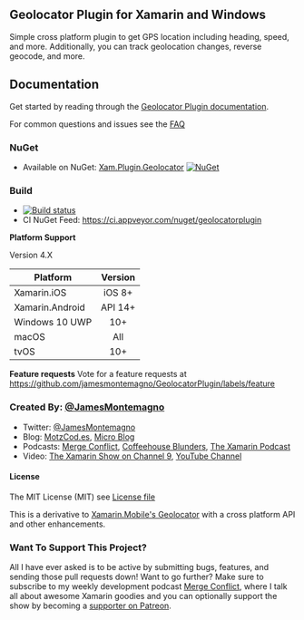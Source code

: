 ## Geolocator Plugin for Xamarin and Windows

Simple cross platform plugin to get GPS location including heading, speed, and more. Additionally, you can track geolocation changes, reverse geocode, and more.

## Documentation
Get started by reading through the [Geolocator Plugin documentation](https://jamesmontemagno.github.io/GeolocatorPlugin/).

For common questions and issues see the [FAQ](https://jamesmontemagno.github.io/GeolocatorPlugin/FAQ.html)


### NuGet
* Available on NuGet: [Xam.Plugin.Geolocator](http://www.nuget.org/packages/Xam.Plugin.Geolocator) [![NuGet](https://img.shields.io/nuget/v/Xam.Plugin.Geolocator.svg?label=NuGet)](https://www.nuget.org/packages/Xam.Plugin.Geolocator/)

### Build
* [![Build status](https://ci.appveyor.com/api/projects/status/nan2cxlgeo11sc5u?svg=true)](https://ci.appveyor.com/project/JamesMontemagno/geolocatorplugin)
* CI NuGet Feed: https://ci.appveyor.com/nuget/geolocatorplugin

**Platform Support**

Version 4.X

|Platform|Version|
| ------------------- |  :------------------: |
|Xamarin.iOS|iOS 8+|
|Xamarin.Android|API 14+|
|Windows 10 UWP|10+|
|macOS|All|
|tvOS|10+|

**Feature requests**
Vote for a feature requests at
https://github.com/jamesmontemagno/GeolocatorPlugin/labels/feature

### Created By: [@JamesMontemagno](http://twitter.com/jamesmontemagno)
* Twitter: [@JamesMontemagno](http://twitter.com/jamesmontemagno)
* Blog: [MotzCod.es](http://motzcod.es), [Micro Blog](http://motz.micro.blog)
* Podcasts: [Merge Conflict](http://mergeconflict.fm), [Coffeehouse Blunders](http://blunders.fm), [The Xamarin Podcast](http://xamarinpodcast.com)
* Video: [The Xamarin Show on Channel 9](http://xamarinshow.com), [YouTube Channel](https://www.youtube.com/jamesmontemagno) 

#### License
The MIT License (MIT) see [License file](LICENSE)

This is a derivative to [Xamarin.Mobile's Geolocator](http://github.com/xamarin/xamarin.mobile) with a cross platform API and other enhancements.

### Want To Support This Project?
All I have ever asked is to be active by submitting bugs, features, and sending those pull requests down! Want to go further? Make sure to subscribe to my weekly development podcast [Merge Conflict](http://mergeconflict.fm), where I talk all about awesome Xamarin goodies and you can optionally support the show by becoming a [supporter on Patreon](https://www.patreon.com/mergeconflictfm).

